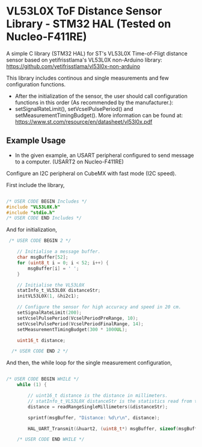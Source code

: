 # VL53L0X ToF Distance Sensor Library - STM32 HAL (Tested on Nucleo-F411RE)
A simple C library (STM32 HAL) for ST's VL53L0X Time-of-Fligt distance sensor based on yetifrisstlama's VL53L0X non-Arduino library: https://github.com/yetifrisstlama/vl53l0x-non-arduino

This library includes continous and single measurements and few configuration functions.

* After the initialization of the sensor, the user should call configuration functions in this order (As recommended by the manufacturer.):
* setSignalRateLimit(), setVcselPulsePeriod() and setMeasurementTimingBudget(). More information can be found at: https://www.st.com/resource/en/datasheet/vl53l0x.pdf

## Example Usage
* In the given example, an USART peripheral configured to send message to a computer. (USART2 on Nucleo-F411RE)

Configure an I2C peripheral on CubeMX with fast mode (I2C speed).

First include the library,
```c

/* USER CODE BEGIN Includes */
#include "VL53L0X.h"
#include "stdio.h"
/* USER CODE END Includes */

```
And for initialization,
```c
 /* USER CODE BEGIN 2 */

	// Initialise a message buffer.
	char msgBuffer[52];
	for (uint8_t i = 0; i < 52; i++) {
		msgBuffer[i] = ' ';
	}

	// Initialise the VL53L0X
	statInfo_t_VL53L0X distanceStr;
	initVL53L0X(1, &hi2c1);

	// Configure the sensor for high accuracy and speed in 20 cm.
	setSignalRateLimit(200);
	setVcselPulsePeriod(VcselPeriodPreRange, 10);
	setVcselPulsePeriod(VcselPeriodFinalRange, 14);
	setMeasurementTimingBudget(300 * 1000UL);

	uint16_t distance;

  /* USER CODE END 2 */
```

And then, the while loop for the single measurement configuration,

```c

/* USER CODE BEGIN WHILE */
	while (1) {

		// uint16_t distance is the distance in millimeters.
		// statInfo_t_VL53L0X distanceStr is the statistics read from the sensor.
		distance = readRangeSingleMillimeters(&distanceStr);

		sprintf(msgBuffer, "Distance: %d\r\n", distance);

		HAL_UART_Transmit(&huart2, (uint8_t*) msgBuffer, sizeof(msgBuffer), 50);

    /* USER CODE END WHILE */

```
